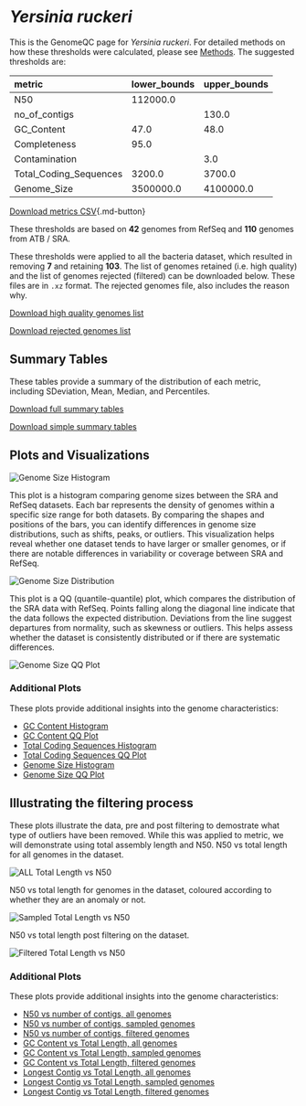 # *Yersinia ruckeri*

This is the GenomeQC page for *Yersinia ruckeri*. For detailed methods on how these thresholds were calculated, please see [Methods](../../methods.md).
The suggested thresholds are: 

| metric                 | lower_bounds   | upper_bounds   |
|:-----------------------|:---------------|:---------------|
| N50                    | 112000.0       |                |
| no_of_contigs          |                | 130.0          |
| GC_Content             | 47.0           | 48.0           |
| Completeness           | 95.0           |                |
| Contamination          |                | 3.0            |
| Total_Coding_Sequences | 3200.0         | 3700.0         |
| Genome_Size            | 3500000.0      | 4100000.0      |

[Download metrics CSV](Yersinia_ruckeri_metrics.csv){.md-button}


These thresholds are based on **42** genomes from RefSeq and **110** genomes from ATB / SRA.

These thresholds were applied to all the bacteria dataset, which resulted in removing **7** and retaining **103**.
The list of genomes retained (i.e. high quality) and the list of genomes rejected (filtered) can be downloaded below. These files are in `.xz` format. The rejected genomes file, also includes the reason why.

[Download high quality genomes list](Yersinia_ruckeri_high_quality_genomes.csv.xz)


[Download rejected genomes list](Yersinia_ruckeri_filtered_out_genomes.csv.xz)



## Summary Tables
These tables provide a summary of the distribution of each metric, including SDeviation, Mean, Median, and Percentiles.

[Download full summary tables](summary.csv)

[Download simple summary tables](selected_summary.csv)

## Plots and Visualizations

![Genome Size Histogram](Genome_Size_refseq_histogram_kde.png)

This plot is a histogram comparing genome sizes between the SRA and RefSeq datasets. Each bar represents the density of genomes within a specific size range for both datasets. By comparing the shapes and positions of the bars, you can identify differences in genome size distributions, such as shifts, peaks, or outliers. This visualization helps reveal whether one dataset tends to have larger or smaller genomes, or if there are notable differences in variability or coverage between SRA and RefSeq.

![Genome Size Distribution](Genome_Size_refseq_histogram_kde.png)

This plot is a QQ (quantile-quantile) plot, which compares the distribution of the SRA data with RefSeq. Points falling along the diagonal line indicate that the data follows the expected distribution. Deviations from the line suggest departures from normality, such as skewness or outliers. This helps assess whether the dataset is consistently distributed or if there are systematic differences.

![Genome Size QQ Plot](Genome_Size_refseq_qqplot.png)

### Additional Plots

These plots provide additional insights into the genome characteristics:

- [GC Content Histogram](GC_Content_refseq_histogram_kde.png)
- [GC Content QQ Plot](GC_Content_refseq_qqplot.png)
- [Total Coding Sequences Histogram](Total_Coding_Sequences_refseq_histogram_kde.png)
- [Total Coding Sequences QQ Plot](Total_Coding_Sequences_refseq_qqplot.png)
- [Genome Size Histogram](Genome_Size_refseq_histogram_kde.png)
- [Genome Size QQ Plot](Genome_Size_refseq_qqplot.png)
## Illustrating the filtering process
These plots illustrate the data, pre and post filtering to demostrate what type of outliers have been removed. While this was applied to metric, we will demonstrate using total assembly length and N50.
N50 vs total length for all genomes in the dataset.

![ALL Total Length vs N50](Yersinia_ruckeri_all_total_length_N50.png)

N50 vs total length for genomes in the dataset, coloured according to whether they are an anomaly or not.

![Sampled Total Length vs N50](Yersinia_ruckeri_sample_total_length_N50.png)

N50 vs total length post filtering on the dataset.

![Filtered Total Length vs N50](Yersinia_ruckeri_filt_total_length_N50.png)

### Additional Plots

These plots provide additional insights into the genome characteristics:

- [N50 vs number of contigs, all genomes](Yersinia_ruckeri_all_N50_number.png)
- [N50 vs number of contigs, sampled genomes](Yersinia_ruckeri_sample_N50_number.png)
- [N50 vs number of contigs, filtered genomes](Yersinia_ruckeri_filt_N50_number.png)
- [GC Content vs Total Length, all genomes](Yersinia_ruckeri_all_total_length_GC_Content.png)
- [GC Content vs Total Length, sampled genomes](Yersinia_ruckeri_sample_total_length_GC_Content.png)
- [GC Content vs Total Length, filtered genomes](Yersinia_ruckeri_filt_total_length_GC_Content.png)
- [Longest Contig vs Total Length, all genomes](Yersinia_ruckeri_all_total_length_longest.png)
- [Longest Contig vs Total Length, sampled genomes](Yersinia_ruckeri_sample_total_length_longest.png)
- [Longest Contig vs Total Length, filtered genomes](Yersinia_ruckeri_filt_total_length_longest.png)
